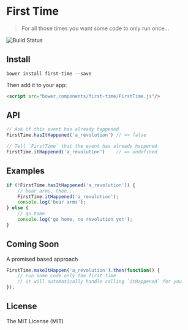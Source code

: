 # First Time

> For all those times you want some code to only run once...

![Build Status](https://api.travis-ci.org/pbojinov/first-time.svg?branch=master)

## Install

```bsh
bower install first-time --save
```

Then add it to your app:

```html
<script src="bower_components/first-time/FirstTime.js"/>
```

## API

``` javascript
// Ask if this event has already happened
FirstTime.hasItHappened('a_revolution') // => false
```

``` javascript
// Tell `FirstTime` that the event has already happened
FirstTime.itHappened('a_revolution')    // => undefined
```

## Examples

``` javascript
if (!FirstTime.hasItHappened('a_revolution')) {
	// bear arms, then...
	FirstTime.itHappened('a_revolution');
	console.log('bear arms');
} else {
	// go home
	console.log('go home, no revolution yet');
}
```

## Coming Soon

A promised based approach

``` javascript
FirstTime.makeItHappen('a_revolution').then(function() {
	// run some code only the first time
	// it will automatically handle calling `itHappened` for you
});
```

## License

The MIT License (MIT)

